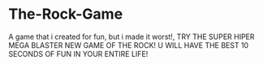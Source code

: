 # The-Rock-Game
A game that i created for fun, but i made it worst!, TRY THE SUPER HIPER MEGA BLASTER NEW GAME OF THE ROCK! U WILL HAVE THE BEST 10 SECONDS OF FUN IN YOUR ENTIRE LIFE!
